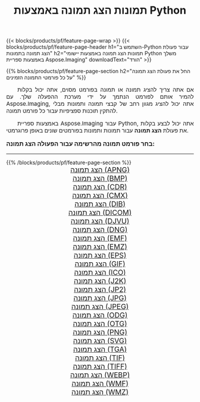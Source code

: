 ﻿---
title: תמונות הצג תמונה באמצעות Python 
weight: 3920
url: /he/python-net/viewer/ 
lang: he
langdirlevel: 2
locales: zh-hans,ja,it,ru,de,es,fr,nl,id,lt,pl,pt,vi,tr,ko,zh-hant,ar,hi,th,sv,cs,uk,he
description: החלת ספריית Aspose.Imaging על תמונות ותמונות של הצג תמונה באמצעות יישומי Python וממשקי API משלך של שרת.
---

{{< blocks/products/pf/feature-page-wrap >}}
{{< blocks/products/pf/feature-page-header h1="השתמש ב-Python עבור פעולת הצג תמונה בתמונות" h2="תמונות הצג תמונה באמצעות יישומי Python משלך באמצעות ספריית Aspose.Imaging" downloadText="הורד" >}}


{{% blocks/products/pf/feature-page-section  h2="החל את פעולת הצג תמונה על כל פורמטי התמונה הזמינים" %}}
<p align="justify" style="text-indent:2em;font-size:15px;">
אם אתה צריך להציג תמונה או תמונה בפורמט מסוים, אתה יכול בקלות להמיר אותם לפורמט הנתמך על ידי מערכת ההפעלה שלך. עם Aspose.Imaging, אתה יכול להציג מגוון רחב של קבצי תמונה ותמונות מבלי להתקין תוכנות ספציפיות עבור כל פורמט תמונה.
</p>
<p align="justify" style="text-indent:2em;font-size:15px;">
באמצעות ספריית Aspose.Imaging עבור Python, אתה יכול לבצע בקלות את פעולת <b>הצג תמונה</b> עבור תמונות ותמונות בפורמטים שונים באופן פרוגרמטי.
</p>
<h3 style="margin-top:16px;">
בחר פורמט תמונה מהרשימה עבור הפעולה הצג תמונה:
</h3>
<hr/>
{{% /blocks/products/pf/feature-page-section %}}
<div class="container-fluid productfamilypage bg-gray">
    <div class="convertypes bg-gray agp-content section">
        <div class="container">
		<div class="row other-converters" style="gap: 10px;font-size: 19px;text-align:center;">
		    <div class='col-md-3 other-converter remove-lp remove-rp'><a href="/imaging/he/python-net/viewer/apng/" style="padding:15px;">הצג תמונה (APNG)</a></div><div class='col-md-3 other-converter remove-lp remove-rp'><a href="/imaging/he/python-net/viewer/bmp/" style="padding:15px;">הצג תמונה (BMP)</a></div><div class='col-md-3 other-converter remove-lp remove-rp'><a href="/imaging/he/python-net/viewer/cdr/" style="padding:15px;">הצג תמונה (CDR)</a></div><div class='col-md-3 other-converter remove-lp remove-rp'><a href="/imaging/he/python-net/viewer/cmx/" style="padding:15px;">הצג תמונה (CMX)</a></div><div class='col-md-3 other-converter remove-lp remove-rp'><a href="/imaging/he/python-net/viewer/dib/" style="padding:15px;">הצג תמונה (DIB)</a></div><div class='col-md-3 other-converter remove-lp remove-rp'><a href="/imaging/he/python-net/viewer/dicom/" style="padding:15px;">הצג תמונה (DICOM)</a></div><div class='col-md-3 other-converter remove-lp remove-rp'><a href="/imaging/he/python-net/viewer/djvu/" style="padding:15px;">הצג תמונה (DJVU)</a></div><div class='col-md-3 other-converter remove-lp remove-rp'><a href="/imaging/he/python-net/viewer/dng/" style="padding:15px;">הצג תמונה (DNG)</a></div><div class='col-md-3 other-converter remove-lp remove-rp'><a href="/imaging/he/python-net/viewer/emf/" style="padding:15px;">הצג תמונה (EMF)</a></div><div class='col-md-3 other-converter remove-lp remove-rp'><a href="/imaging/he/python-net/viewer/emz/" style="padding:15px;">הצג תמונה (EMZ)</a></div><div class='col-md-3 other-converter remove-lp remove-rp'><a href="/imaging/he/python-net/viewer/eps/" style="padding:15px;">הצג תמונה (EPS)</a></div><div class='col-md-3 other-converter remove-lp remove-rp'><a href="/imaging/he/python-net/viewer/gif/" style="padding:15px;">הצג תמונה (GIF)</a></div><div class='col-md-3 other-converter remove-lp remove-rp'><a href="/imaging/he/python-net/viewer/ico/" style="padding:15px;">הצג תמונה (ICO)</a></div><div class='col-md-3 other-converter remove-lp remove-rp'><a href="/imaging/he/python-net/viewer/j2k/" style="padding:15px;">הצג תמונה (J2K)</a></div><div class='col-md-3 other-converter remove-lp remove-rp'><a href="/imaging/he/python-net/viewer/jp2/" style="padding:15px;">הצג תמונה (JP2)</a></div><div class='col-md-3 other-converter remove-lp remove-rp'><a href="/imaging/he/python-net/viewer/jpg/" style="padding:15px;">הצג תמונה (JPG)</a></div><div class='col-md-3 other-converter remove-lp remove-rp'><a href="/imaging/he/python-net/viewer/jpeg/" style="padding:15px;">הצג תמונה (JPEG)</a></div><div class='col-md-3 other-converter remove-lp remove-rp'><a href="/imaging/he/python-net/viewer/odg/" style="padding:15px;">הצג תמונה (ODG)</a></div><div class='col-md-3 other-converter remove-lp remove-rp'><a href="/imaging/he/python-net/viewer/otg/" style="padding:15px;">הצג תמונה (OTG)</a></div><div class='col-md-3 other-converter remove-lp remove-rp'><a href="/imaging/he/python-net/viewer/png/" style="padding:15px;">הצג תמונה (PNG)</a></div><div class='col-md-3 other-converter remove-lp remove-rp'><a href="/imaging/he/python-net/viewer/svg/" style="padding:15px;">הצג תמונה (SVG)</a></div><div class='col-md-3 other-converter remove-lp remove-rp'><a href="/imaging/he/python-net/viewer/tga/" style="padding:15px;">הצג תמונה (TGA)</a></div><div class='col-md-3 other-converter remove-lp remove-rp'><a href="/imaging/he/python-net/viewer/tif/" style="padding:15px;">הצג תמונה (TIF)</a></div><div class='col-md-3 other-converter remove-lp remove-rp'><a href="/imaging/he/python-net/viewer/tiff/" style="padding:15px;">הצג תמונה (TIFF)</a></div><div class='col-md-3 other-converter remove-lp remove-rp'><a href="/imaging/he/python-net/viewer/webp/" style="padding:15px;">הצג תמונה (WEBP)</a></div><div class='col-md-3 other-converter remove-lp remove-rp'><a href="/imaging/he/python-net/viewer/wmf/" style="padding:15px;">הצג תמונה (WMF)</a></div><div class='col-md-3 other-converter remove-lp remove-rp'><a href="/imaging/he/python-net/viewer/wmz/" style="padding:15px;">הצג תמונה (WMZ)</a></div>
                </div>
        </div>
    </div>
</div>
<br/>
